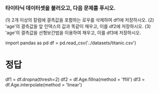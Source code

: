 ### 타이타닉 데이터셋을 불러오고, 다음 문제를 푸시오.

(1) 2개 이상의 칼럼에 결측값을 포함하는 로우를 삭제하여 df1에 저장하시오.
(2) 'age'의 결측값을 앞 인덱스의 값과 똑같이 채우고, 이를 df2에 저장하시오.
(3) 'age'의 결측값을 선형보간법을 이용하여 채우고, 이를 df3에 저장하시오.

import pandas as pd
df = pd.read_csv('../datasets/titanic.csv')



















# 정답


df1 = df.dropna(thresh=2)
df2 = df.Age.fillna(method = 'ffill')
df3 = df.Age.interpolate(method = 'linear')
